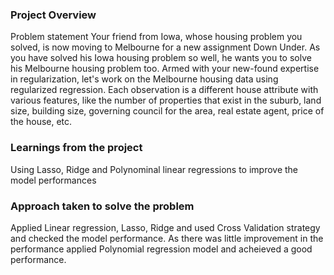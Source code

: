 ### Project Overview

 Problem statement
Your friend from Iowa, whose housing problem you solved, is now moving to Melbourne for a new assignment Down Under. As you have solved his Iowa housing problem so well, he wants you to solve his Melbourne housing problem too. Armed with your new-found expertise in regularization, let's work on the Melbourne housing data using regularized regression. Each observation is a different house attribute with various features, like the number of properties that exist in the suburb, land size, building size, governing council for the area, real estate agent, price of the house, etc.



### Learnings from the project

 Using Lasso, Ridge and Polynominal linear regressions to improve the model performances


### Approach taken to solve the problem

 Applied Linear regression, Lasso, Ridge and used Cross Validation strategy and checked the model performance. As there was little improvement in the performance applied Polynomial regression model and acheieved a good performance.


